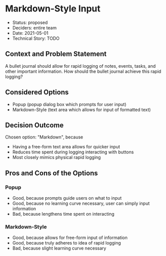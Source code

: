 # Markdown-Style Input

* Status: proposed
* Deciders: entire team
* Date: 2021-05-01
* Technical Story: TODO

## Context and Problem Statement

A bullet journal should allow for rapid logging of notes, events, tasks, and other important information.
How should the bullet journal achieve this rapid logging?

## Considered Options

* Popup (popup dialog box which prompts for user input)
* Markdown-Style (text area which allows for input of formatted text)

## Decision Outcome
Chosen option: "Markdown", because

* Having a free-form text area allows for quicker input
* Reduces time spent during logging interacting with buttons
* Most closely mimics physical rapid logging

## Pros and Cons of the Options 

### Popup
* Good, because prompts guide users on what to input
* Good, because no learning curve necessary, user can simply input information
* Bad, because lengthens time spent on interacting

### Markdown-Style
* Good, because allows for free-form input of information
* Good, because truly adheres to idea of rapid logging
* Bad, because slight learning curve necessary